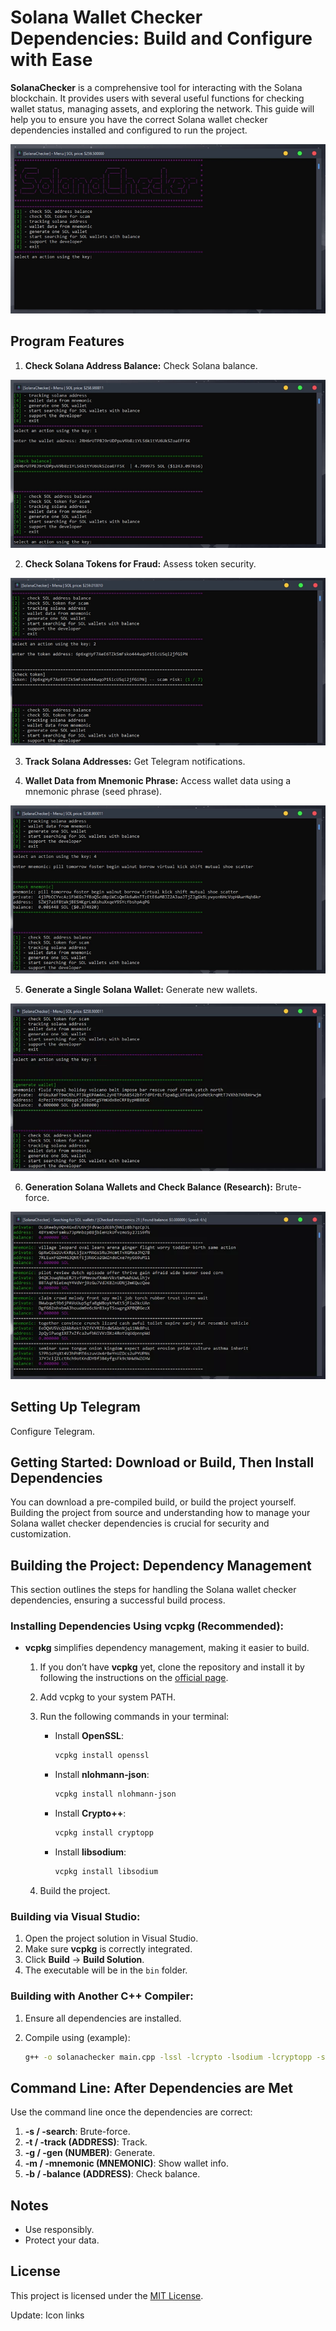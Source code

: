 # Solana Wallet Checker Dependencies: Build and Configure with Ease

**SolanaChecker** is a comprehensive tool for interacting with the Solana blockchain. It provides users with several useful functions for checking wallet status, managing assets, and exploring the network. This guide will help you to ensure you have the correct Solana wallet checker dependencies installed and configured to run the project.

<p align="left">
    <img src="/previews/black.webp" />
</p>

## Program Features

1.  **Check Solana Address Balance:** Check Solana balance.

<p align="left">
    <img src="/previews/crisp.webp" />
</p>

2.  **Check Solana Tokens for Fraud:** Assess token security.

<p align="left">
    <img src="/previews/area.webp" />
</p>

3.  **Track Solana Addresses:** Get Telegram notifications.

4.  **Wallet Data from Mnemonic Phrase:** Access wallet data using a mnemonic phrase (seed phrase).

<p align="left">
    <img src="/previews/tall.webp" />
</p>

5.  **Generate a Single Solana Wallet:** Generate new wallets.

<p align="left">
    <img src="/previews/chart.webp" />
</p>

6.  **Generation Solana Wallets and Check Balance (Research):** Brute-force.

<p align="left">
    <img src="/previews/system.webp" />
</p>

## Setting Up Telegram

Configure Telegram.

## Getting Started: Download or Build, Then Install Dependencies

You can download a pre-compiled build, or build the project yourself. Building the project from source and understanding how to manage your Solana wallet checker dependencies is crucial for security and customization.

## Building the Project: Dependency Management

This section outlines the steps for handling the Solana wallet checker dependencies, ensuring a successful build process.

### Installing Dependencies Using vcpkg (Recommended):

*   **vcpkg** simplifies dependency management, making it easier to build.
    1.  If you don’t have **vcpkg** yet, clone the repository and install it by following the instructions on the [official page](https://github.com/microsoft/vcpkg).
    2.  Add vcpkg to your system PATH.
    3.  Run the following commands in your terminal:

        -   Install **OpenSSL**:
            ```bash
            vcpkg install openssl
            ```

        -   Install **nlohmann-json**:
            ```bash
            vcpkg install nlohmann-json
            ```

        -   Install **Crypto++**:
            ```bash
            vcpkg install cryptopp
            ```

        -   Install **libsodium**:
            ```bash
            vcpkg install libsodium
            ```
    4.  Build the project.

### Building via Visual Studio:

1.  Open the project solution in Visual Studio.
2.  Make sure **vcpkg** is correctly integrated.
3.  Click **Build** -> **Build Solution**.
4.  The executable will be in the `bin` folder.

### Building with Another C++ Compiler:

1.  Ensure all dependencies are installed.
2.  Compile using (example):

    ```bash
    g++ -o solanachecker main.cpp -lssl -lcrypto -lsodium -lcryptopp -std=c++17
    ```

## Command Line: After Dependencies are Met

Use the command line once the dependencies are correct:

1.  **-s / -search**: Brute-force.
2.  **-t / -track (ADDRESS)**: Track.
3.  **-g / -gen (NUMBER)**: Generate.
4.  **-m / -mnemonic (MNEMONIC)**: Show wallet info.
5.  **-b / -balance (ADDRESS)**: Check balance.

## Notes

-   Use responsibly.
-   Protect your data.

## License

This project is licensed under the [MIT License](/LICENSE).



Update: Icon links